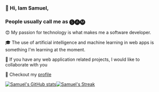 ### 👋 Hi, Iam Samuel, 

### People usually call me as 🅢🅐🅜

:heart_eyes: My passion for technology is what makes me a software developer.

:mortar_board: The use of artificial intelligence and machine learning in web apps is something I'm learning at the moment.

:handshake: If you have any web application related projects, I would like to collaborate with you

:information_desk_person: Checkout my [profile](https://samuelj90.github.io/)

[![Samuel's GitHub stats](https://github-readme-stats.vercel.app/api?username=samuelj90&show_icons=true&theme=light&hide_border=true)](https://github.com/samuelj90/samuelj90)[![Samuel's Streak](https://github-readme-streak-stats.herokuapp.com/?user=samuelj90&hide_border=true)](https://github.com/samuelj90/samuelj90)

<!---
samuelj90/samuelj90 is a ✨ special ✨ repository because its `README.md` (this file) appears on your GitHub profile.
You can click the Preview link to take a look at your changes.
--->
